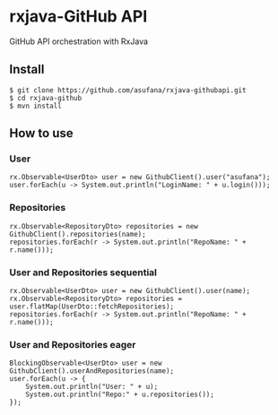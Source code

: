 
# rxjava-GitHub API

GitHub API orchestration with RxJava

## Install

```
$ git clone https://github.com/asufana/rxjava-githubapi.git
$ cd rxjava-github
$ mvn install
```

## How to use

### User

```
rx.Observable<UserDto> user = new GithubClient().user("asufana");
user.forEach(u -> System.out.println("LoginName: " + u.login()));
```

### Repositories

```
rx.Observable<RepositoryDto> repositories = new GithubClient().repositories(name);
repositories.forEach(r -> System.out.println("RepoName: " + r.name()));
```

### User and Repositories sequential

```
rx.Observable<UserDto> user = new GithubClient().user(name);
rx.Observable<RepositoryDto> repositories = user.flatMap(UserDto::fetchRepositories);
repositories.forEach(r -> System.out.println("RepoName: " + r.name()));
```

### User and Repositories eager

```
BlockingObservable<UserDto> user = new GithubClient().userAndRepositories(name);
user.forEach(u -> {
    System.out.println("User: " + u);
    System.out.println("Repo:" + u.repositories());
});
```

